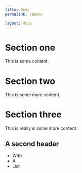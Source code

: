 ```yaml
---
title: Demo
permalink: /demo/

layout: docs
---
```


# Section one

This is some content.

# Section two

This is some more content.

# Section three

This is really is some more content.

## A second header

- With
- A
- List
